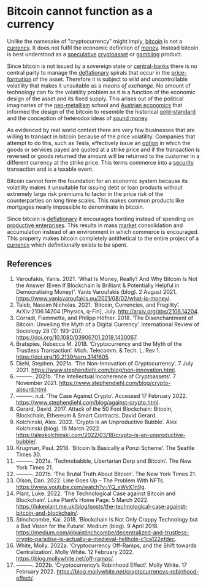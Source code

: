 # Bitcoin cannot function as a currency
Unlike the namesake of "cryptocurrency" might imply, [bitcoin](../concepts/bitcoin.md) is not a [currency](../concepts/currency.md). It does not fulfil the economic definition of [money](../concepts/money.md).  Instead bitcoin is best understood as a  [speculative](../concepts/speculation.md) [cryptoasset](../concepts/cryptoasset.md) or [gambling](../concepts/gambling.md) product.

Since bitcoin is not issued by a sovereign state or [central-banks](../concepts/central-banks.md) there is no central party to manage the [deflationary](../concepts/deflationary.md) spirals that occur in the [price-formation](../concepts/price-formation.md) of the asset. Therefore it is subject to wild and uncontrollable volatility that makes it unsuitable as a *means of exchange*. No amount of technology can fix the volatility problem as it is a function of the economic design of the asset and its fixed supply. This arises out of the political imaginaries of the [neo-metallism](../notes/neo-metallism.md) school and [Austrian economics](../concepts/ideologies/austrian-economics.md) that informed the design of the bitcoin to resemble the historical [gold-standard](../concepts/gold-standard.md) and the conception of heterodox ideas of [sound money](../concepts/sound-money.md). 

As evidenced by real world context there are very few businesses that are willing to transact in bitcoin because of the price volatility. Companies that attempt to do this, such as Tesla, effectively issue an [option](../concepts/derivative.md) in which the goods or services payed are quoted at a strike price and if the transaction is reversed or goods returned the amount will be returned to the customer in a different currency at the strike price. This terms commerce into a [security](../concepts/security.md) transaction and is a taxable event.

Bitcoin cannot form the foundation for an economic system because its volatility makes it unsuitable for issuing debt or loan products without extremely large risk premiums to factor in the price risk of the counterparties on long time scales. This makes common products like mortgages nearly impossible to denominate in bitcoin.

Since bitcoin is [deflationary](../concepts/deflationary.md) it encourages hording instead of spending on [productive enterprises](../concepts/productive-asset.md). This results in mass [market](../concepts/market.md) consolidation and accumulation instead of an environment in which commerce is encouraged. This property makes bitcoin completely antithetical to the entire project of a [currency](../concepts/currency.md) which definitionally exists to be spent.

## References
1. Varoufakis, Yanis. 2021. ‘What Is Money, Really? And Why Bitcoin Is Not the Answer (Even If Blockchain Is Brilliant & Potentially Helpful in Democratising Money)’. Yanis Varoufakis (blog). 2 August 2021. https://www.yanisvaroufakis.eu/2021/08/02/what-is-money/.
1. Taleb, Nassim Nicholas. 2021. ‘Bitcoin, Currencies, and Fragility’. ArXiv:2106.14204 [Physics, q-Fin], July. http://arxiv.org/abs/2106.14204.
1. Corradi, Fiammetta, and Philipp Höfner. 2018. ‘The Disenchantment of Bitcoin: Unveiling the Myth of a Digital Currency’. International Review of Sociology 28 (1): 193–207. https://doi.org/10.1080/03906701.2018.1430067.
1. Bratspies, Rebecca M. 2018. ‘Cryptocurrency and the Myth of the Trustless Transaction’. Mich. Telecomm. & Tech. L. Rev 1. https://doi.org/10.2139/ssrn.3141605.
1. Diehl, Stephen. 2021a. ‘The Non-Innovation of Cryptocurrency’. 7 July 2021. https://www.stephendiehl.com/blog/non-innovation.html.
1. ———. 2021b. ‘The Intellectual Incoherence of Cryptoassets’. 7 November 2021. https://www.stephendiehl.com/blog/crypto-absurd.html.
1. ———. n.d. ‘The Case Against Crypto’. Accessed 17 February 2022. https://www.stephendiehl.com/blog/against-crypto.html.
1. Gerard, David. 2017. Attack of the 50 Foot Blockchain: Bitcoin, Blockchain, Ethereum & Smart Contracts. David Gerard.
1. Kolchinski, Alex. 2022. ‘Crypto Is an Unproductive Bubble’. Alex Kolchinski (blog). 18 March 2022. https://alexkolchinski.com/2022/03/18/crypto-is-an-unproductive-bubble/.
1. Krugman, Paul. 2018. ‘Bitcoin Is Basically a Ponzi Scheme’. The Seattle Times 30.
1. ———. 2021a. ‘Technobabble, Libertarian Derp and Bitcoin’. The New York Times 21.
1. ———. 2021b. ‘The Brutal Truth About Bitcoin’. The New York Times 21.
1. Olson, Dan. 2022. Line Goes Up – The Problem With NFTs. https://www.youtube.com/watch?v=YQ_xWvX1n9g.
1. Plant, Luke. 2022. ‘The Technological Case against Bitcoin and Blockchain’. Luke Plant’s Home Page. 5 March 2022. https://lukeplant.me.uk/blog/posts/the-technological-case-against-bitcoin-and-blockchain/.
1. Stinchcombe, Kai. 2018. ‘Blockchain Is Not Only Crappy Technology but a Bad Vision for the Future’. Medium (blog). 9 April 2018. https://medium.com/@kaistinchcombe/decentralized-and-trustless-crypto-paradise-is-actually-a-medieval-hellhole-c1ca122efdec.
1. White, Molly. 2022a. ‘Cryptocurrency Off-Ramps, and the Shift towards Centralization’. Molly White. 12 February 2022. https://blog.mollywhite.net/off-ramps/.
1. ———. 2022b. ‘Cryptocurrency’s Robinhood Effect’. Molly White. 17 February 2022. https://blog.mollywhite.net/cryptocurrencys-robinhood-effect/.
